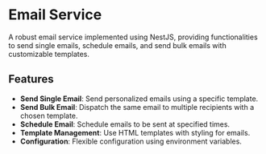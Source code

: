 # Email Service

A robust email service implemented using NestJS, providing functionalities to send single emails, schedule emails, and send bulk emails with customizable templates.

## Features

- **Send Single Email**: Send personalized emails using a specific template.
- **Send Bulk Email**: Dispatch the same email to multiple recipients with a chosen template.
- **Schedule Email**: Schedule emails to be sent at specified times.
- **Template Management**: Use HTML templates with styling for emails.
- **Configuration**: Flexible configuration using environment variables.



